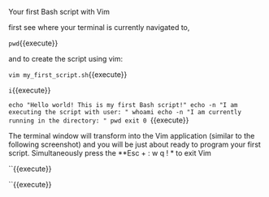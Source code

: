 Your first Bash script with Vim

first see where your terminal is
currently navigated to,

`pwd`{{execute}}

 and to create the script using vim:

`vim my_first_script.sh`{{execute}}

`i`{{execute}}

`echo "Hello world! This is my first Bash script!"
echo -n "I am executing the script with user: "
whoami
echo -n "I am currently running in the directory: "
pwd
exit 0
`{{execute}}


The terminal window will transform into the Vim application (similar to the following
screenshot) and you will be just about ready to program your first script. Simultaneously
press the **Esc + : w q ! * to exit Vim

``{{execute}}


``{{execute}}
